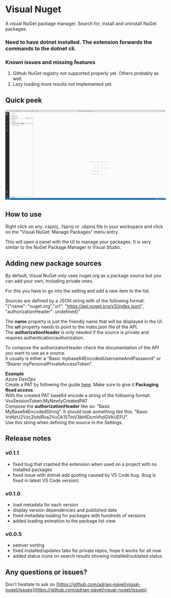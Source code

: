 # Visual Nuget

A visual NuGet package manager. Search for, install and uninstall NuGet packages.

### **Need to have dotnet installed. The extension forwards the commands to the dotnet cli.**

### Known issues and missing features

1. Github NuGet registry not supported properly yet. Others probably as well.
2. Lazy loading more results not implemented yet.

## Quick peek

![Quick peek animation](images/quick_peek.gif)

## How to use

Right click on any .csproj, .fsproj or .vbproj file in your workspace and click on the "Visual NuGet: Manage Packages" menu entry.

This will open a panel with the UI to manage your packages. It is very similar to the NuGet Package Manager in Visual Studio.

## Adding new package sources

By default, Visual NuGet only uses nuget.org as a package source but you can add your own, including private ones.

For this you have to go into the setting and add a new item to the list.

Sources are defined by a JSON string with of the following format:  
"{\"name\": \"nuget.org\",\"url\": \"https://api.nuget.org/v3/index.json\", "authorizationHeader": undefined}"

The **name** property is just the friendly name that will be displayed in the UI.  
The **url** property needs to point to the index.json file of the API.  
The **authorizationHeader** is only needed if the source is private and requires authentication/authorization.

To compose the authorizatonHeader check the documentation of the API you want to use as a source.  
It usually is either a "Basic mybase64EncodedUsernameAndPassword" or "Bearer myPersonalPrivateAccessToken".

**Example**  
_Azure DevOps_  
Create a PAT by following the guide [here](https://docs.microsoft.com/en-us/azure/devops/organizations/accounts/use-personal-access-tokens-to-authenticate?view=azure-devops&tabs=Windows#create-a-pat). Make sure to give it **Packaging Read access**.  
With the created PAT base64 encode a string of the following format: VssSessionToken:MyNewlyCreatedPAT  
Compose the **authorizationHeader** like so: "Basic MyBase64EncodedString". It should look something like this: "Basic VnNzU2Vzc2lvblRva2VuOk15TmV3bHlDcmVhdGVkUEFU".  
Use this string when defining the source in the Settings.

## Release notes

### v0.1.1

- fixed bug that crashed the extension when used on a project with no installed packages
- fixed issue with dotnet add quoting caused by VS Code bug. (bug is fixed in latest VS Code version)

### v0.1.0

- load metadata for each version
- display version dependencies and published date
- fixed metadata loading for packages with hundreds of versions
- added loading animation to the package list view

### v0.0.5

- semver sorting
- fixed installed/updates tabs for private repos, hope it works for all now
- added status icons on search results showing installed/outdated status

## Any questions or issues?

Don't hesitate to ask on [https://github.com/adrian-pavel/visual-nuget/issues](https://github.com/adrian-pavel/visual-nuget/issues)
